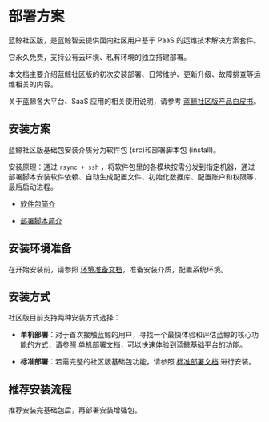 # 部署方案

蓝鲸社区版，是蓝鲸智云提供面向社区用户基于 PaaS 的运维技术解决方案套件。

它永久免费，支持公有云环境、私有环境的独立搭建部署。

本文档主要介绍蓝鲸社区版的初次安装部署、日常维护、更新升级、故障排查等运维相关的内容。

关于蓝鲸各大平台、SaaS 应用的相关使用说明，请参考 [蓝鲸社区版产品白皮书](https://bk.tencent.com/docs/)。

## 安装方案

蓝鲸社区版基础包安装介质分为软件包 (src)和部署脚本包 (install)。

安装原理：通过 `rsync + ssh` ，将软件包里的各模块按需分发到指定机器，通过部署脚本安装软件依赖、自动生成配置文件、初始化数据库、配置账户和权限等，最后启动进程。

- [软件包简介](./基础包安装/软件包简介/src_overview.md)

- [部署脚本简介](./部署脚本/intro.md)

## 安装环境准备

在开始安装前，请参照 [环境准备文档](./基础包安装/环境准备/get_ready.md)，准备安装介质，配置系统环境。

## 安装方式

社区版目前支持两种安装方式选择：

- **单机部署**：对于首次接触蓝鲸的用户，寻找一个最快体验和评估蓝鲸的核心功能的方式，请参照 [单机部署文档](./基础包安装/单机部署/install_on_single_host.md)，可以快速体验到蓝鲸基础平台的功能。

- **标准部署**：若需完整的社区版基础包功能，请参照 [标准部署文档](./基础包安装/多机部署/quick_install.md) 进行安装。

## 推荐安装流程

推荐安装完基础包后，再部署安装增强包。
